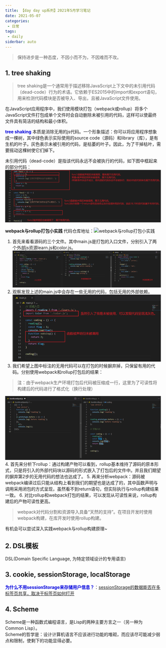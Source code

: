 ```yaml
---
title: 【day day up系列】2021年5月学习笔记
date: 2021-05-07
categories:
 - 日常
tags:
 - daily
siderbar: auto
---
```


> 保持进步是一种态度，不因小而不为，不因难而不攻。

## 1. tree shaking
> tree shaking是一个通常用于描述移除JavaScript上下文中的未引用代码（dead-code）行为的术语。它依赖于ES2015中的import和export语句，用来检测代码模块是否被导入、导出，且被JavaScript文件使用。

在JavaScript应用程序中，我们使用模块打包（webpack或rollup）将多个JavaScript文件打包成单个文件时会自动删除未被引用的代码，这样可以使最终文件具有简洁的结构和最小体积。

**<font color="#0000dd">tree shaking</font>** 本质是消除无用的js代码。一个形象描述：你可以将应用程序想象成一棵树，其中绿色表示实际使用的source code（源码）和library（库），是有生机的叶子。灰色表示未被引用的代码，是枯萎的叶子。因此，为了干掉枯叶，需要摇动这棵树使它们掉下。  

未引用代码（dead-code）是指该代码永远不会被执行的代码，如下图中框起来的部分代码：
![](../images/daily-008.png)

**webpack与rollup打包小实践**
代码仓库地址：![webpack与rollup打包小实践](https://github.com/flXu12/tree-shaking)  

1. 首先来看看源码的三个文件。其中main.js是打包的入口文件，分别引入了两个外部js资源learn.js和color.js。
![](../images/daily-009.png)  
2. 观察发现上述的main.js中会存在一些无用的代码，包括无用的外部依赖。
![](../images/daily-010.png)
3. 我们希望上图中标注的无用代码可以在打包的时候摒弃掉，只保留有用的代码。分别使用webpack和rollup打包后的结果：   
> 注：由于webpack生产环境打包后代码被压缩成一行，这里为了可读性将构建后的代码进行了格式化（换行处理） 

![](../images/daily-011.png)
4. 首先来分析下rollup：通过构建产物可以看到，rollup基本维持了源码的原本形式，只是将引入的外部代码块以源码的形式嵌入了打包后的文件中。并且我们期望的摒弃第2步的无用代码的想法也达成了。
5. 再来分析webpack：源码被webpack编译过后只能从结构上看到我们的期望也是达成了的，其中函数声明与调用采用闭包的方式呈现，虽然看不到return语句，但实际执行与rollup构建结果一致。
6. 对比rollup和webpack打包的结果，可以发现从可读性来说，rollup构建后的产物可读性更高。

> webpack对代码分割和资源导入具备“天然的支持”。在项目开发时使用webpack构建，在库开发时使用rollup构建。  

有机会可以尝试深入实践webpack与rollup构建原理~

## 2. DSL模板
DSL(Domain Specific Language, 为特定领域设计的专用语言)

## 3. cookie, sessionStorage, localStorage
**<font color="#0000dd">为什么不用sessionStorage来存储用户信息？</font>**：[sessionStorage的数据能否在多标签页共享，取决于标签页如何打开](https://github.com/lmk123/blog/issues/66)

## 4. Scheme
Scheme是一种函数式编程语言，是Lisp的两种主要方言之一（另一种为Common Lisp）。  
Scheme的哲学是：设计计算机语言不应该进行功能的堆砌，而应该尽可能减少弱点和限制，使剩下的功能显得必要。